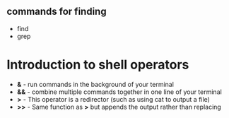 ## commands for finding

- find 
- grep 

# Introduction to shell operators

- **&** - run commands in the background of your terminal
- **&&** - combine multiple commands together in one line of your terminal
- **>** - This operator is a redirector (such as using cat to output a file)
- **>>** - Same function as **>** but appends the output rather than replacing

